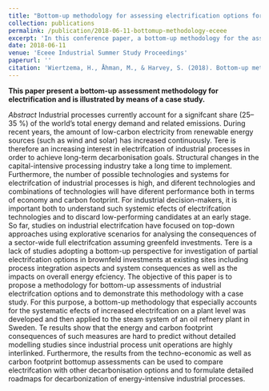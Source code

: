 ```yaml
---
title: "Bottom-up methodology for assessing electrification options for deep decarbonisation of industrial processes"
collection: publications
permalink: /publication/2018-06-11-bottomup-methodology-eceee
excerpt: 'In this conference paper, a bottom-up methodology for the assessment of electrification options for industrial processes is presented and illutrated by means of a case study.'
date: 2018-06-11
venue: 'Eceee Industrial Summer Study Proceedings'
paperurl: ''
citation: 'Wiertzema, H., Åhman, M., & Harvey, S. (2018). Bottom-up methodology for assessing electrification options for deep decarbonisation of industrial processes. Paper presented at the <i>Eceee Industrial Summer Study Proceedings</i>, 2018-June 389-397.'
---
```

**This paper present a bottom-up assessment methodology for electrification and is illustrated by means of a case study.**

_Abstract_
Industrial processes currently account for a signifcant share (25–35 %) of the world’s total energy demand and related emissions. During recent years, the amount of low-carbon electricity from renewable energy sources (such as wind and solar) has increased continuously. Tere is therefore an increasing interest
in electrifcation of industrial processes in order to achieve long-term decarbonisation goals. Structural changes in the capital-intensive processing industry take a long time to implement. Furthermore, the number of possible technologies and systems for electrifcation of industrial processes is high, and diferent technologies and combinations of technologies will have diferent performance both in terms of economy and carbon footprint. For industrial
decision-makers, it is important both to understand such systemic efects of electrifcation technologies and to discard low-performing candidates at an early stage. So far, studies on industrial electrifcation have focused on top-down approaches using explorative scenarios for analysing the consequences of
a sector-wide full electrifcation assuming greenfeld investments. Tere is a lack of studies adopting a bottom-up perspective for investigation of partial electrifcation options in brownfeld investments at existing sites including process integration aspects and system consequences as well as the impacts on overall energy efciency. The objective of this paper is to propose a methodology for bottom-up assessments of industrial electrifcation options and to demonstrate this methodology with a case study. For this purpose, a bottom-up methodology that especially accounts for the systematic efects of increased electrifcation on a plant level was developed and then applied to the steam system of an oil refnery plant in Sweden. Te results show that the energy and
carbon footprint consequences of such measures are hard to predict without detailed modelling studies since industrial process unit operations are highly interlinked. Furthermore, the results from the techno-economic as well as carbon footprint bottomup assessments can be used to compare electrifcation with other decarbonisation options and to formulate detailed roadmaps for
decarbonization of energy-intensive industrial processes.
